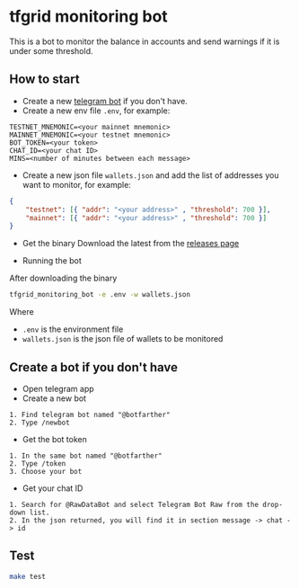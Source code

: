 # tfgrid monitoring bot

This is a bot to monitor the balance in accounts and send warnings if it is under some threshold.

## How to start

- Create a new [telegram bot](README.md#create-a-bot-if-you-dont-have) if you don't have.
- Create a new env file `.env`, for example:

```env
TESTNET_MNEMONIC=<your mainnet mnemonic>
MAINNET_MNEMONIC=<your testnet mnemonic>
BOT_TOKEN=<your token>
CHAT_ID=<your chat ID>
MINS=<number of minutes between each message>
```

- Create a new json file `wallets.json` and add the list of addresses you want to monitor, for example:

```json
{ 
    "testnet": [{ "addr": "<your address>" , "threshold": 700 }],
    "mainnet": [{ "addr": "<your address>" , "threshold": 700 }]
}
```

- Get the binary
Download the latest from the [releases page](https://github.com/threefoldtech/tfgrid_monitoring_bot/releases/tag/v1.0.0) 

- Running the bot

After downloading the binary
```bash
tfgrid_monitoring_bot -e .env -w wallets.json
```
Where
- `.env` is the environment file 
- `wallets.json` is the json file of wallets to be monitored  

## Create a bot if you don't have

- Open telegram app
- Create a new bot
  
```ordered
1. Find telegram bot named "@botfarther"
2. Type /newbot
```

- Get the bot token
  
```ordered
1. In the same bot named "@botfarther"
2. Type /token
3. Choose your bot
```

- Get your chat ID

```ordered
1. Search for @RawDataBot and select Telegram Bot Raw from the drop-down list.
2. In the json returned, you will find it in section message -> chat -> id
```

## Test

```bash
make test
```
